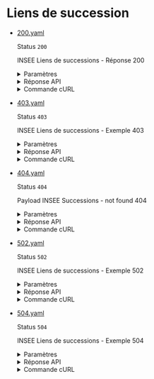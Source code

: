 # Liens de succession
* [200.yaml](200.yaml)

  Status `200`

  INSEE Liens de successions - Réponse 200

  <details><summary>Paramètres</summary>
  <p>

  ```json
  {
    "siret": "30613890001286"
  }
  ```

  </p>
  </details>

  <details><summary>Réponse API</summary>
  <p>

  ```json
  {
    "data": {
      "predecesseurs": [
        {
          "siret": "30613890001278",
          "date_succession": "2021-10-15",
          "transfert_siege": true,
          "continuite_economique": true
        }
      ],
      "successeurs": [
        {
          "siret": "30613890001294",
          "date_succession": "2022-12-15",
          "transfert_siege": true,
          "continuite_economique": true
        }
      ]
    },
    "links": {},
    "meta": {}
  }
  ```

  </p>
  </details>

  <details><summary>Commande cURL</summary>
  <p>

  ```bash
  curl -H "Authorization: Bearer $token" \
    -G -d 'recipient=10000001700010' -d 'context=Contexte+de+la+requ%C3%AAte' -d 'object=Objet+de+la+requ%C3%AAte' \
    --url "https://staging.entreprise.api.gouv.fr/v3/insee/sirene/etablissements/30613890001286/successions"
  ```

  </p>
  </details>
* [403.yaml](403.yaml)

  Status `403`

  INSEE Liens de successions - Exemple 403

  <details><summary>Paramètres</summary>
  <p>

  ```json
  {
    "siret": "32682221625251"
  }
  ```

  </p>
  </details>

  <details><summary>Réponse API</summary>
  <p>

  ```json
  {
    "errors": [
      {
        "title": "Privilèges insuffisants",
        "detail": "Votre token est valide mais vos privilèges sont insuffisants. Listez vos privilèges sur /v2/privileges",
        "code": "0100"
      }
    ]
  }
  ```

  </p>
  </details>

  <details><summary>Commande cURL</summary>
  <p>

  ```bash
  curl -H "Authorization: Bearer $token" \
    -G -d 'recipient=10000001700010' -d 'context=Contexte+de+la+requ%C3%AAte' -d 'object=Objet+de+la+requ%C3%AAte' \
    --url "https://staging.entreprise.api.gouv.fr/v3/insee/sirene/etablissements/32682221625251/successions"
  ```

  </p>
  </details>
* [404.yaml](404.yaml)

  Status `404`

  Payload INSEE Successions - not found 404

  <details><summary>Paramètres</summary>
  <p>

  ```json
  {
    "siret": "37449707591810"
  }
  ```

  </p>
  </details>

  <details><summary>Réponse API</summary>
  <p>

  ```json
  {
    "errors": [
      {
        "code": "04003",
        "title": "Entité non trouvée",
        "detail": "Le siret indiqué n'existe pas, n'est pas connu ou ne comporte aucune information pour cet appel",
        "meta": {
          "provider": "INSEE"
        }
      }
    ]
  }
  ```

  </p>
  </details>

  <details><summary>Commande cURL</summary>
  <p>

  ```bash
  curl -H "Authorization: Bearer $token" \
    -G -d 'recipient=10000001700010' -d 'context=Contexte+de+la+requ%C3%AAte' -d 'object=Objet+de+la+requ%C3%AAte' \
    --url "https://staging.entreprise.api.gouv.fr/v3/insee/sirene/etablissements/37449707591810/successions"
  ```

  </p>
  </details>
* [502.yaml](502.yaml)

  Status `502`

  INSEE Liens de successions - Exemple 502

  <details><summary>Paramètres</summary>
  <p>

  ```json
  {
    "siret": "61229628734734"
  }
  ```

  </p>
  </details>

  <details><summary>Réponse API</summary>
  <p>

  ```json
  {
    "errors": [
      {
        "title": "Erreur inconnue du fournisseur de données",
        "detail": "La réponse retournée par le fournisseur de données est invalide et inconnue de notre service. L'équipe technique a été notifiée de cette erreur pour investigation.",
        "code": "01999"
      }
    ]
  }
  ```

  </p>
  </details>

  <details><summary>Commande cURL</summary>
  <p>

  ```bash
  curl -H "Authorization: Bearer $token" \
    -G -d 'recipient=10000001700010' -d 'context=Contexte+de+la+requ%C3%AAte' -d 'object=Objet+de+la+requ%C3%AAte' \
    --url "https://staging.entreprise.api.gouv.fr/v3/insee/sirene/etablissements/61229628734734/successions"
  ```

  </p>
  </details>
* [504.yaml](504.yaml)

  Status `504`

  INSEE Liens de successions - Exemple 504

  <details><summary>Paramètres</summary>
  <p>

  ```json
  {
    "siret": "39197770100914"
  }
  ```

  </p>
  </details>

  <details><summary>Réponse API</summary>
  <p>

  ```json
  {
    "errors": [
      {
        "title": "Service non disponible",
        "detail": "Service du fournisseur de données temporairement indisponible ou en maintenance.",
        "code": "01001"
      }
    ]
  }
  ```

  </p>
  </details>

  <details><summary>Commande cURL</summary>
  <p>

  ```bash
  curl -H "Authorization: Bearer $token" \
    -G -d 'recipient=10000001700010' -d 'context=Contexte+de+la+requ%C3%AAte' -d 'object=Objet+de+la+requ%C3%AAte' \
    --url "https://staging.entreprise.api.gouv.fr/v3/insee/sirene/etablissements/39197770100914/successions"
  ```

  </p>
  </details>
